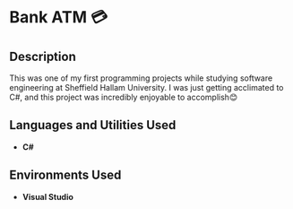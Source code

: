 <h1>Bank ATM 💳</h1>

<h2>Description</h2>
This was one of my first programming projects while studying software engineering at Sheffield Hallam University. I was just getting acclimated to C#, and this project was incredibly enjoyable to accomplish😊
<br/>


<h2>Languages and Utilities Used</h2>

- <b>C#</b> 

<h2>Environments Used </h2>

- <b>Visual Studio</b>
